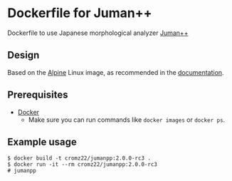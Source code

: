 # Dockerfile for Juman++

Dockerfile to use Japanese morphological analyzer [Juman++](https://github.com/ku-nlp/jumanpp)

## Design

Based on the [Alpine](https://hub.docker.com/_/alpine/) Linux image, as recommended in the [documentation](https://docs.docker.com/develop/develop-images/dockerfile_best-practices/).

## Prerequisites

- [Docker](https://docs.docker.com/get-docker/)
	- Make sure you can run commands like `docker images` or `docker ps`.

## Example usage

```
$ docker build -t cromz22/jumanpp:2.0.0-rc3 .
$ docker run -it --rm cromz22/jumanpp:2.0.0-rc3
# jumanpp
```
